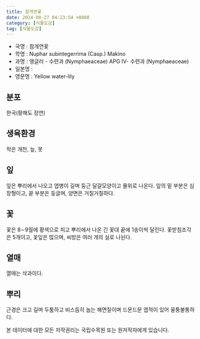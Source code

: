 ```yaml
---
title: 참개연꽃
date: 2024-08-27 04:23:54 +0800
category: [식물도감]
tag: [식물도감]
---
```




- 국명 : 참개연꽃
- 학명 : Nuphar subintegerrima (Casp.) Makino
- 과명 : 앵글러 - 수련과 (Nymphaeaceae) APG Ⅳ- 수련과 (Nymphaeaceae)
- 일본명 : 
- 영문명 : Yellow water-lily


## 분포
한국(황해도 장연)
## 생육환경
작은 개천, 늪, 못 
## 잎
잎은 뿌리에서 나오고 엽병이 길며 둥근 달걀모양이고 물위로 나온다. 잎의 밑 부분은 심장형이고, 끝 부분은 둥글며, 양면은 거칠거칠하다. 
## 꽃
꽃은 8∼9월에 황색으로 피고 뿌리에서 나온 긴 꽃대 끝에 1송이씩 달린다. 꽃받침조각은 5개이고, 꽃잎은 많으며, 씨방은 여러 개의 실로 나뉜다. 
## 열매
열매는 삭과이다.
## 뿌리
근경은 크고 길며 두툼하고 비스듬히 눕는 해면질이며 드문드문 엽적이 있어 울퉁불퉁하다.






본 데이터에 대한 모든 저작권리는 국립수목원 또는 원저작자에게 있습니다.

